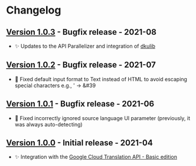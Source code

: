 # Changelog

## [Version 1.0.3](https://github.com/dataiku/dss-plugin-nlp-google-cloud-translation/releases/tag/v1.0.3) - Bugfix release - 2021-08

- ✨ Updates to the API Parallelizer and integration of [dkulib](https://github.com/dataiku/dss-plugin-dkulib)

## [Version 1.0.2](https://github.com/dataiku/dss-plugin-nlp-google-cloud-translation/releases/tag/v1.0.2) - Bugfix release - 2021-07

- 🐛 Fixed default input format to Text instead of HTML to avoid escaping special characters e.g., ' → &#39

## [Version 1.0.1](https://github.com/dataiku/dss-plugin-nlp-google-cloud-translation/releases/tag/v1.0.1) - Bugfix release - 2021-06

- 🐛 Fixed incorrectly ignored source language UI parameter (previously, it was always auto-detecting)

## [Version 1.0.0](https://github.com/dataiku/dss-plugin-nlp-google-cloud-translation/releases/tag/v1.0.0) - Initial release - 2021-04

- ✨ Integration with the [Google Cloud Translation API - Basic edition](https://cloud.google.com/translate/docs/basic/translating-text)
